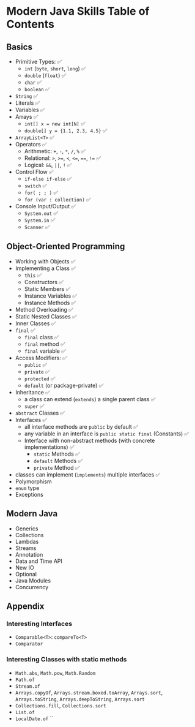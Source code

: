 # Modern Java Skills Table of Contents

## Basics

- Primitive Types: ✅
  - `int` (`byte`, `short`, `long`) ✅
  - `double` (`float`) ✅
  - `char` ✅
  - `boolean` ✅
- `String` ✅
- Literals ✅
- Variables ✅
- Arrays ✅
  - `int[] x = new int[N]` ✅
  - `double[] y = {1.1, 2.3, 4.5}` ✅
- `ArrayList<T>` ✅
- Operators ✅
  - Arithmetic: `+`, `-`, `*`, `/`, `%` ✅
  - Relational: `>`, `>=`, `<`, `<=`, `==`, `!=` ✅
  - Logical: `&&`, `||`, `!` ✅
- Control Flow ✅
  - `if-else if-else` ✅
  - `switch` ✅
  - `for( ; ; )` ✅
  - `for (var : collection)` ✅
- Console Input/Output ✅
  - `System.out` ✅
  - `System.in` ✅
  - `Scanner` ✅

## Object-Oriented Programming

- Working with Objects ✅
- Implementing a Class ✅
  - `this` ✅
  - Constructors ✅
  - Static Members ✅
  - Instance Variables ✅
  - Instance Methods ✅
- Method Overloading ✅
- Static Nested Classes ✅
- Inner Classes ✅
- `final` ✅
  - `final` class ✅
  - `final` method ✅
  - `final` variable ✅
- Access Modifiers: ✅
  - `public` ✅
  - `private` ✅
  - `protected` ✅
  - `default` (or package-private) ✅
- Inheritance ✅
  - a class can extend (`extends`) a single parent class ✅
  - `super` ✅
- `abstract` Classes ✅
- Interfaces ✅
  - all interface methods are `public` by default ✅
  - any variable in an interface is `public static final` (Constants) ✅
  - Interface with non-abstract methods (with concrete implementations) ✅
    - `static` Methods ✅
    - `default` Methods ✅
    - `private` Method ✅
- classes can implement (`implements`) multiple interfaces ✅
- Polymorphism
- `enum` type
- Exceptions

## Modern Java

- Generics
- Collections
- Lambdas
- Streams
- Annotation
- Data and Time API
- New IO
- Optional
- Java Modules
- Concurrency

## Appendix

### Interesting Interfaces

- `Comparable<T>`: `compareTo<T>`
- `Comparator`

### Interesting Classes with static methods

- `Math.abs`, `Math.pow`, `Math.Random`
- `Path.of`
- `Stream.of`
- `Arrays.copyOf`, `Arrays.stream.boxed.toArray`, `Arrays.sort`, `Arrays.toString`, `Arrays.deepToString`, `Arrays.sort`
- `Collections.fill`, `Collections.sort`
- `List.of`
- `LocalDate.of`
  ``
